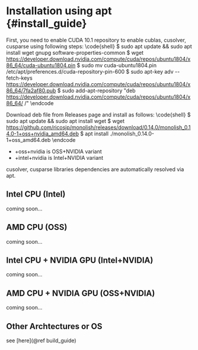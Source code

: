 # Installation using apt {#install_guide}

First, you need to enable CUDA 10.1 repository to enable cublas, cusolver, cusparse using following steps:
\code{shell}
$ sudo apt update && sudo apt install wget gnupg software-properties-common
$ wget https://developer.download.nvidia.com/compute/cuda/repos/ubuntu1804/x86_64/cuda-ubuntu1804.pin
$ sudo mv cuda-ubuntu1804.pin /etc/apt/preferences.d/cuda-repository-pin-600
$ sudo apt-key adv --fetch-keys https://developer.download.nvidia.com/compute/cuda/repos/ubuntu1804/x86_64/7fa2af80.pub
$ sudo add-apt-repository "deb https://developer.download.nvidia.com/compute/cuda/repos/ubuntu1804/x86_64/ /"
\endcode

Download deb file from Releases page and install as follows:
\code{shell}
$ sudo apt update && sudo apt install wget
$ wget https://github.com/ricosjp/monolish/releases/download/0.14.0/monolish_0.14.0-1+oss+nvidia_amd64.deb
$ apt install ./monolish_0.14.0-1+oss_amd64.deb
\endcode

- +oss+nvidia is OSS+NVIDIA variant
- +intel+nvidia is Intel+NVIDIA variant

cusolver, cusparse libraries dependencies are automatically resolved via apt.


## Intel CPU (Intel)
coming soon...

## AMD CPU (OSS)
coming soon...

## Intel CPU + NVIDIA GPU (Intel+NVIDIA)
coming soon...

## AMD CPU + NVIDIA GPU (OSS+NVIDIA)
coming soon...

## Other Archtectures or OS
see [here](@ref build_guide)

